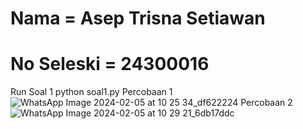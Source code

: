 # Nama       = Asep Trisna Setiawan
# No Seleski = 24300016

Run Soal 1
python soal1.py
Percobaan 1
![WhatsApp Image 2024-02-05 at 10 25 34_df622224](https://github.com/Aseptrisna/Algoritma-dan-Pemrograman/assets/37206482/2bfda253-e927-4a01-b5ad-ac9daf9204e6)
Percobaan 2
![WhatsApp Image 2024-02-05 at 10 29 21_6db17ddc](https://github.com/Aseptrisna/Algoritma-dan-Pemrograman/assets/37206482/3b7b8b84-00e6-485a-abd5-917be953919c)
